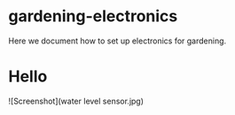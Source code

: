 # gardening-electronics
Here we document how to set up electronics for gardening.

# Hello
![Screenshot](water level sensor.jpg)

